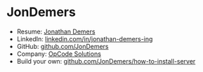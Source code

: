 # JonDemers

- Resume: [Jonathan Demers](https://jondemers.github.io/jonathan-demers/Jonathan-Demers-Resume.html "Jonathan Demers Resume")
- LinkedIn: [linkedin.com/in/jonathan-demers-ing](https://www.linkedin.com/in/jonathan-demers-ing "Jonathan Demers")
- GitHub: [github.com/JonDemers](https://github.com/JonDemers "Jonathan Demers on GitHub")
- Company: [OpCode Solutions](https://opcodesolutions.com/ "OpCode Solutions")
- Build your own: [github.com/JonDemers/how-to-install-server](https://github.com/JonDemers/how-to-install-server "How to Install Server")
